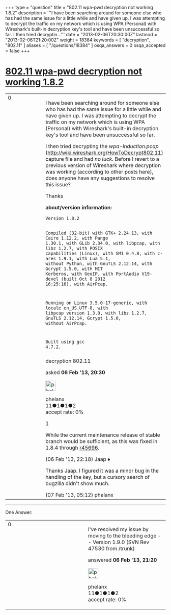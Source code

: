 +++
type = "question"
title = "802.11 wpa-pwd decryption not working 1.8.2"
description = '''I have been searching around for someone else who has had the same issue for a little while and have given up. I was attempting to decrypt the traffic on my network which is using WPA (Personal) with Wireshark&#x27;s built-in decryption key&#x27;s tool and have been unsuccessful so far. I then tried decryptin...'''
date = "2013-02-06T20:30:00Z"
lastmod = "2013-02-06T21:20:00Z"
weight = 18384
keywords = [ "decryption", "802.11" ]
aliases = [ "/questions/18384" ]
osqa_answers = 0
osqa_accepted = false
+++

<div class="headNormal">

# [802.11 wpa-pwd decryption not working 1.8.2](/questions/18384/80211-wpa-pwd-decryption-not-working-182)

</div>

<div id="main-body">

<div id="askform">

<table id="question-table" style="width:100%;"><colgroup><col style="width: 50%" /><col style="width: 50%" /></colgroup><tbody><tr class="odd"><td style="width: 30px; vertical-align: top"><div class="vote-buttons"><div id="post-18384-score" class="post-score" title="current number of votes">0</div><div id="favorite-count" class="favorite-count"></div></div></td><td><div id="item-right"><div class="question-body"><p>I have been searching around for someone else who has had the same issue for a little while and have given up. I was attempting to decrypt the traffic on my network which is using WPA (Personal) with Wireshark's built-in decryption key's tool and have been unsuccessful so far.</p><p>I then tried decrypting the <em>wpa-Induction.pcap</em> (<a href="http://wiki.wireshark.org/HowToDecrypt802.11)">http://wiki.wireshark.org/HowToDecrypt802.11)</a> capture file and had <em>no luck</em>. Before I revert to a previous version of Wireshark where decryption was working (according to other posts here), does anyone have any suggestions to resolve this issue?<br />
</p><p>Thanks</p><p><strong>about/version information:</strong></p><pre><code>Version 1.8.2

Compiled (32-bit) with GTK+ 2.24.13, with Cairo 1.12.2, with Pango 1.30.1, with GLib 2.34.0, with libpcap, with libz 1.2.7, with POSIX capabilities (Linux), with SMI 0.4.8, with c-ares
1.9.1, with Lua 5.1, without Python, with GnuTLS
2.12.14, with Gcrypt 1.5.0, with MIT Kerberos, with GeoIP, with PortAudio V19-devel (built Oct  8 2012 16:25:16), with AirPcap.

Running on Linux 3.5.0-17-generic, with locale en_US.UTF-8, with libpcap version
1.3.0, with libz 1.2.7, GnuTLS 2.12.14, Gcrypt 1.5.0, without AirPcap.

Built using gcc 4.7.2.</code></pre></div><div id="question-tags" class="tags-container tags">decryption 802.11</div><div id="question-controls" class="post-controls"></div><div class="post-update-info-container"><div class="post-update-info post-update-info-user"><p>asked <strong>06 Feb '13, 20:30</strong></p><img src="https://secure.gravatar.com/avatar/f603f1eb37ddf2a5906384d784edbdac?s=32&amp;d=identicon&amp;r=g" class="gravatar" width="32" height="32" alt="phelanx&#39;s gravatar image" /><p>phelanx<br />
<span class="score" title="11 reputation points">11</span><span title="1 badges"><span class="badge1">●</span><span class="badgecount">1</span></span><span title="1 badges"><span class="silver">●</span><span class="badgecount">1</span></span><span title="2 badges"><span class="bronze">●</span><span class="badgecount">2</span></span><br />
<span class="accept_rate" title="Rate of the user&#39;s accepted answers">accept rate:</span> <span title="phelanx has no accepted answers">0%</span> </br></p></div></div><div id="comments-container-18384" class="comments-container"><span id="18388"></span><div id="comment-18388" class="comment"><div id="post-18388-score" class="comment-score">1</div><div class="comment-text"><p>While the current maintenance release of stable branch would be sufficient, as this was fixed in 1.8.4 through <a href="http://anonsvn.wireshark.org/viewvc?revision=45696&amp;view=revision">r45696</a>.</p></div><div id="comment-18388-info" class="comment-info"><span class="comment-age">(06 Feb '13, 22:18)</span> Jaap ♦</div></div><span id="18395"></span><div id="comment-18395" class="comment"><div id="post-18395-score" class="comment-score"></div><div class="comment-text"><p>Thanks Jaap. I figured it was a minor bug in the handling of the key, but a cursory search of bugzilla didn't show much.</p></div><div id="comment-18395-info" class="comment-info"><span class="comment-age">(07 Feb '13, 05:12)</span> phelanx</div></div></div><div id="comment-tools-18384" class="comment-tools"></div><div class="clear"></div><div id="comment-18384-form-container" class="comment-form-container"></div><div class="clear"></div></div></td></tr></tbody></table>

------------------------------------------------------------------------

<div class="tabBar">

<span id="sort-top"></span>

<div class="headQuestions">

One Answer:

</div>

</div>

<span id="18385"></span>

<div id="answer-container-18385" class="answer answered-by-owner">

<table style="width:100%;"><colgroup><col style="width: 50%" /><col style="width: 50%" /></colgroup><tbody><tr class="odd"><td style="width: 30px; vertical-align: top"><div class="vote-buttons"><div id="post-18385-score" class="post-score" title="current number of votes">0</div></div></td><td><div class="item-right"><div class="answer-body"><p>I've resolved my issue by moving to the bleeding edge -- Version 1.9.0 (SVN Rev 47530 from /trunk)</p></div><div class="answer-controls post-controls"></div><div class="post-update-info-container"><div class="post-update-info post-update-info-user"><p>answered <strong>06 Feb '13, 21:20</strong></p><img src="https://secure.gravatar.com/avatar/f603f1eb37ddf2a5906384d784edbdac?s=32&amp;d=identicon&amp;r=g" class="gravatar" width="32" height="32" alt="phelanx&#39;s gravatar image" /><p>phelanx<br />
<span class="score" title="11 reputation points">11</span><span title="1 badges"><span class="badge1">●</span><span class="badgecount">1</span></span><span title="1 badges"><span class="silver">●</span><span class="badgecount">1</span></span><span title="2 badges"><span class="bronze">●</span><span class="badgecount">2</span></span><br />
<span class="accept_rate" title="Rate of the user&#39;s accepted answers">accept rate:</span> <span title="phelanx has no accepted answers">0%</span></p></div></div><div id="comments-container-18385" class="comments-container"></div><div id="comment-tools-18385" class="comment-tools"></div><div class="clear"></div><div id="comment-18385-form-container" class="comment-form-container"></div><div class="clear"></div></div></td></tr></tbody></table>

</div>

<div class="paginator-container-left">

</div>

</div>

</div>

